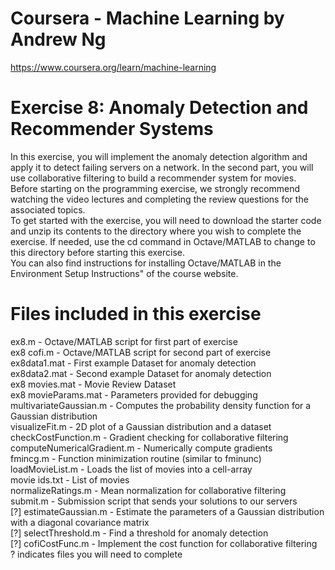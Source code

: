 # Coursera - Machine Learning by Andrew Ng
https://www.coursera.org/learn/machine-learning

# Exercise 8: Anomaly Detection and Recommender Systems
In this exercise, you will implement the anomaly detection algorithm and
apply it to detect failing servers on a network. In the second part, you will
use collaborative filtering to build a recommender system for movies. Before
starting on the programming exercise, we strongly recommend watching the
video lectures and completing the review questions for the associated topics.
<br />
To get started with the exercise, you will need to download the starter
code and unzip its contents to the directory where you wish to complete the
exercise. If needed, use the cd command in Octave/MATLAB to change to
this directory before starting this exercise.
<br />
You can also find instructions for installing Octave/MATLAB in the 
Environment Setup Instructions" of the course website.
<br />
# Files included in this exercise
ex8.m - Octave/MATLAB script for first part of exercise<br />
ex8 cofi.m - Octave/MATLAB script for second part of exercise<br />
ex8data1.mat - First example Dataset for anomaly detection<br />
ex8data2.mat - Second example Dataset for anomaly detection<br />
ex8 movies.mat - Movie Review Dataset<br />
ex8 movieParams.mat - Parameters provided for debugging<br />
multivariateGaussian.m - Computes the probability density function
for a Gaussian distribution<br />
visualizeFit.m - 2D plot of a Gaussian distribution and a dataset<br />
checkCostFunction.m - Gradient checking for collaborative filtering<br />
computeNumericalGradient.m - Numerically compute gradients<br />
fmincg.m - Function minimization routine (similar to fminunc)<br />
loadMovieList.m - Loads the list of movies into a cell-array<br />
movie ids.txt - List of movies<br />
normalizeRatings.m - Mean normalization for collaborative filtering<br />
submit.m - Submission script that sends your solutions to our servers<br />
[?] estimateGaussian.m - Estimate the parameters of a Gaussian 
distribution with a diagonal covariance matrix<br />
[?] selectThreshold.m - Find a threshold for anomaly detection<br />
[?] cofiCostFunc.m - Implement the cost function for collaborative filtering<br />
? indicates files you will need to complete<br />
